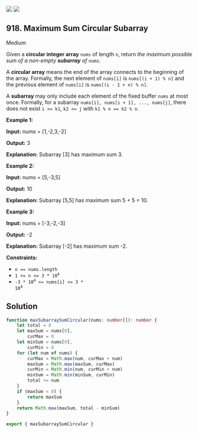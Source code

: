 [![](https://img.shields.io/github/stars/LeetCode-Top-Interview-150/LeetCode-Top-Interview-150?label=Stars&style=flat-square)](https://github.com/LeetCode-Top-Interview-150/LeetCode-Top-Interview-150)
[![](https://img.shields.io/github/forks/LeetCode-Top-Interview-150/LeetCode-Top-Interview-150?label=Fork%20me%20on%20GitHub%20&style=flat-square)](https://github.com/LeetCode-Top-Interview-150/LeetCode-Top-Interview-150/fork)

## 918\. Maximum Sum Circular Subarray

Medium

Given a **circular integer array** `nums` of length `n`, return _the maximum possible sum of a non-empty **subarray** of_ `nums`.

A **circular array** means the end of the array connects to the beginning of the array. Formally, the next element of `nums[i]` is `nums[(i + 1) % n]` and the previous element of `nums[i]` is `nums[(i - 1 + n) % n]`.

A **subarray** may only include each element of the fixed buffer `nums` at most once. Formally, for a subarray `nums[i], nums[i + 1], ..., nums[j]`, there does not exist `i <= k1`, `k2 <= j` with `k1 % n == k2 % n`.

**Example 1:**

**Input:** nums = [1,-2,3,-2]

**Output:** 3

**Explanation:** Subarray [3] has maximum sum 3. 

**Example 2:**

**Input:** nums = [5,-3,5]

**Output:** 10

**Explanation:** Subarray [5,5] has maximum sum 5 + 5 = 10. 

**Example 3:**

**Input:** nums = [-3,-2,-3]

**Output:** -2

**Explanation:** Subarray [-2] has maximum sum -2. 

**Constraints:**

*   `n == nums.length`
*   <code>1 <= n <= 3 * 10<sup>4</sup></code>
*   <code>-3 * 10<sup>4</sup> <= nums[i] <= 3 * 10<sup>4</sup></code>

## Solution

```typescript
function maxSubarraySumCircular(nums: number[]): number {
    let total = 0
    let maxSum = nums[0],
        curMax = 0
    let minSum = nums[0],
        curMin = 0
    for (let num of nums) {
        curMax = Math.max(num, curMax + num)
        maxSum = Math.max(maxSum, curMax)
        curMin = Math.min(num, curMin + num)
        minSum = Math.min(minSum, curMin)
        total += num
    }
    if (maxSum < 0) {
        return maxSum
    }
    return Math.max(maxSum, total - minSum)
}

export { maxSubarraySumCircular }
```
